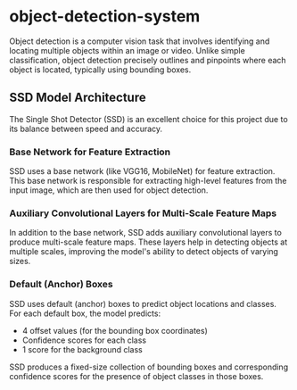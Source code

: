 # object-detection-system
Object detection is a computer vision task that involves identifying and locating multiple objects within an image or video. Unlike simple classification, object detection precisely outlines and pinpoints where each object is located, typically using bounding boxes. 

## SSD Model Architecture

The Single Shot Detector (SSD) is an excellent choice for this project due to its balance between speed and accuracy.

### Base Network for Feature Extraction

SSD uses a base network (like VGG16, MobileNet) for feature extraction. This base network is responsible for extracting high-level features from the input image, which are then used for object detection.

### Auxiliary Convolutional Layers for Multi-Scale Feature Maps

In addition to the base network, SSD adds auxiliary convolutional layers to produce multi-scale feature maps. These layers help in detecting objects at multiple scales, improving the model's ability to detect objects of varying sizes.

### Default (Anchor) Boxes

SSD uses default (anchor) boxes to predict object locations and classes. For each default box, the model predicts:
- 4 offset values (for the bounding box coordinates)
- Confidence scores for each class
- 1 score for the background class

SSD produces a fixed-size collection of bounding boxes and corresponding confidence scores for the presence of object classes in those boxes.
